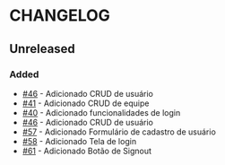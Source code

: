 # CHANGELOG
## Unreleased


### Added
-   [#46](https://github.com/KozielGPC/championship-platform/issues/46) - Adicionado CRUD de usuário
-   [#41](https://github.com/KozielGPC/championship-platform/issues/41) - Adicionado CRUD de equipe
-   [#40](https://github.com/KozielGPC/championship-platform/issues/40) - Adicionado funcionalidades de login
-   [#46](https://github.com/KozielGPC/championship-platform/issues/46) - Adicionado CRUD de usuário
-   [#57](https://github.com/KozielGPC/championship-platform/issues/57) - Adicionado Formulário de cadastro de usuário
-   [#58](https://github.com/KozielGPC/championship-platform/issues/58) - Adicionado Tela de login
-   [#61](https://github.com/KozielGPC/championship-platform/issues/61) - Adicionado Botão de Signout
